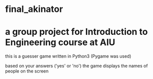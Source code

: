 # final_akinator
# a group project for Introduction to Engineering course at AIU

this is a guesser game written in Python3 (Pygame was used)

based on your answers ('yes' or 'no') the game displays the names of people on the screen
